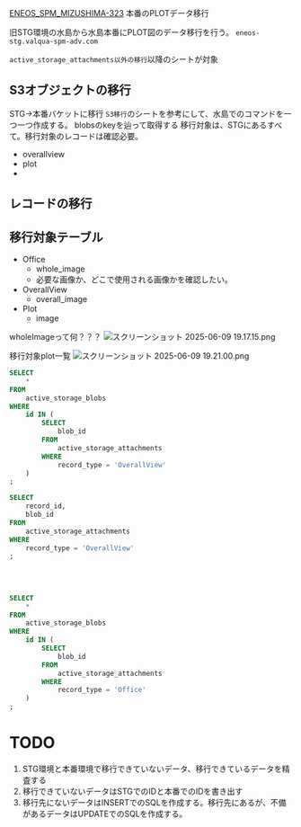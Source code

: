 [ENEOS_SPM_MIZUSHIMA-323](https://vqit.backlog.com/view/ENEOS_SPM_MIZUSHIMA-323) 本番のPLOTデータ移行

旧STG環境の水島から水島本番にPLOT図のデータ移行を行う。
`eneos-stg.valqua-spm-adv.com`

`active_storage_attachments以外の移行`以降のシートが対象

## S3オブジェクトの移行
STG→本番バケットに移行
`S3移行`のシートを参考にして、水島でのコマンドを一つ一つ作成する。
blobsのkeyを辿って取得する
移行対象は、STGにあるすべて。移行対象のレコードは確認必要。
- overallview
- plot
- 


## レコードの移行


## 移行対象テーブル
- Office
	- whole_image
	- 必要な画像か、どこで使用される画像かを確認したい。
- OverallView
	- overall_image
- Plot
	- image


wholeImageって何？？？
![スクリーンショット 2025-06-09 19.17.15.png](../_resources/スクリーンショット%202025-06-09%2019.17.15.png)

移行対象plot一覧
![スクリーンショット 2025-06-09 19.21.00.png](../_resources/スクリーンショット%202025-06-09%2019.21.00.png)


```sql
SELECT
	*
FROM
	active_storage_blobs
WHERE
	id IN (
		SELECT
			blob_id
		FROM
			active_storage_attachments
		WHERE
			record_type = 'OverallView'
	)
;

SELECT
	record_id,
	blob_id
FROM
	active_storage_attachments
WHERE
	record_type = 'OverallView'
;
	
	
	
	
SELECT
	*
FROM
	active_storage_blobs
WHERE
	id IN (
		SELECT
			blob_id
		FROM
			active_storage_attachments
		WHERE
			record_type = 'Office'
	)
;
```

# TODO
1. STG環境と本番環境で移行できていないデータ、移行できているデータを精査する
2. 移行できていないデータはSTGでのIDと本番でのIDを書き出す
3. 移行先にないデータはINSERTでのSQLを作成する。移行先にあるが、不備があるデータはUPDATEでのSQLを作成する。
